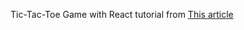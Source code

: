Tic-Tac-Toe Game with React tutorial from [This article](https://reactjs.org/tutorial/tutorial.html)